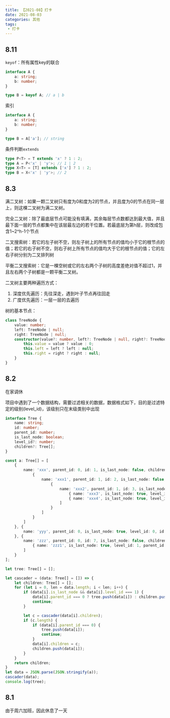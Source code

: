```yaml
---
title: 【2021-08】打卡
date: 2021-08-03
categories: 其他
tags:
 - 打卡
---
```


## 8.11 

`keyof`：所有属性key的联合

```ts
interface A {
    a: string;
    b: number;
}

type B = keyof A; // a | b
```

索引

```ts
interface A {
    a: string;
    b: number;
}

type B = A['a']; // string
```

条件判断`extends`

```ts
type P<T> = T extends 'x' ? 1 : 2;
type A = P<'x' | 'y'>; // 1 | 2
type X<T> = [T] extends ['x'] ? 1 : 2;
type B = X<'x' | 'y'>; // 2
```

## 8.3

满二叉树：如果一颗二叉树只有度为0和度为2的节点，并且度为0的节点在同一层上，则这棵二叉树为满二叉树。

完全二叉树：除了最底层节点可能没有填满，其余每层节点数都达到最大值，并且最下面一层的节点都集中在该层最左边的若干位置。若最底层为第h层，则改成包含1~2^h-1个节点

二叉搜索树：若它的左子树不空，则左子树上的所有节点的值均小于它的根节点的值；若它的右子树不空，则右子树上所有节点的值均大于它的根节点的值；它的左右子树分别为二叉排列树

平衡二叉搜索树：它是一棵空树或它的左右两个子树的高度差绝对值不超过1，并且左右两个子树都是一颗平衡二叉树。

二叉树主要两种遍历方式：

1. 深度优先遍历：先往深走，遇到叶子节点再往回走
2. 广度优先遍历：一层一层的去遍历

树的基本节点：

```ts
class TreeNode {
    value: number;
    left: TreeNode | null;
    right: TreeNode | null;
    constructor(value?: number, left?: TreeNode | null, right?: TreeNode | null) {
        this.value = value ? value : 0;
        this.left = left ? left : null;
        this.right = right ? right : null;
    }
}
```

## 8.2 

在家调休

项目中遇到了一个数据结构，需要过滤相关的数据，数据格式如下，目的是过滤特定的级别(level_id)，该级别只在末级类别中出现

```ts
interface Tree {
    name: string;
    id: number;
    parent_id: number;
    is_last_node: boolean;
    level_id?: number;
    children?: Tree[];
}

const a: Tree[] = [
    {
        name: 'xxx', parent_id: 0, id: 1, is_last_node: false, children: [
            {
                name: 'xxx1', parent_id: 1, id: 2, is_last_node: false, children: [
                    {
                        name: 'xxx2', parent_id: 1, id: 3, is_last_node: false, children: [
                            { name: 'xxx3', is_last_node: true, level_id: 1, parent_id: 3, id: 4 },
                            { name: 'xxx4', is_last_node: true, level_id: 0, parent_id: 3, id: 5 }
                        ]
                    }
                ]
            }
        ]
    }, {
        name: 'yyy', parent_id: 0, is_last_node: true, level_id: 0, id: 6
    }, {
        name: 'zzz', parent_id: 0, id: 7, is_last_node: false, children: [
            { name: 'zzz1', is_last_node: true, level_id: 1, parent_id: 7, id: 8 }
        ]
    }
];

let tree: Tree[] = [];

let cascader = (data: Tree[] = []) => {
    let children: Tree[] = [];
    for (let i = 0, len = data.length; i < len; i++) {
        if (data[i].is_last_node && data[i].level_id === 1) {
            data[i].parent_id === 0 ? tree.push(data[i]) : children.push(data[i]);
            continue;
        }

        let c = cascader(data[i].children);
        if (c.length) {
            if (data[i].parent_id === 0) {
                tree.push(data[i]);
                continue;
            }
            data[i].children = c;
            children.push(data[i]);
        }
    }
    return children;
}
let data = JSON.parse(JSON.stringify(a));
cascader(data);
console.log(tree);
```

## 8.1

由于周六加班，因此休息了一天